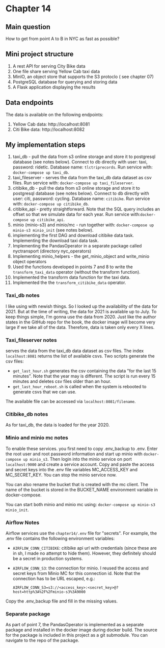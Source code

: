 # Chapter 14

## Main question
How to get from point A to B in NYC as fast as possible?

## Mini project structure
1. A rest API for serving City Bike data
2. One file share serving Yellow Cab taxi data
3. MinIO, an object store that supports the S3 protoclo (
   see chapter 07)
4. PostgreSQL database for querying and storing data
5. A Flask application displaying the results

## Data endpoints
The data is available on the following endpoints:
1. Yellow Cab data: http://localhost:8081
2. Citi Bike data: http://localhost:8082

## My implementation steps
1. taxi_db - pull the data from s3 online storage and store it to
postgresql database (see notes below). Connect to db directly with
user: taxi, password: ridetlc. Database name: `tlctriprecords`.
Run service with: `docker-compose up taxi_db`.
2. taxi_fileserver - serves the data from the taxi_db data dataset
as csv files. Run service with: `docker-compose up taxi_fileserver`.
3. citibike_db - pull the data from s3 online storage and store it to
postgresql database (see notes below). Connect to db directly with
user: citi, password: cycling. Database name: `citibike`.
Run service with: `docker-compose up citibike_db`.
4. citibike_api - pretty straightforward. Note that the SQL query
includes an offset so that we simulate data for each year.
Run service with:`docker-compose up citibike_api`.
5. minio (minio-s3) and minio/mc - run together with:
`docker-compose up minio-s3 minio_init` (see notes below).
6. implementing the first DAG and download citibike data task.
Implementing the download taxi data task.
7. Implementing the PandasOperator in a separate package called
nyctransport (directory nyc_operators)
8. Implementing minio_helpers - the get_minio_object and
write_minio object operators
9. Used the functions developed in points 7 and 8 to write
the `transform_taxi_data` operator (without the
transform function).
10. Implemented the transform data function for the taxi data.
11. Implemented the the `transform_citibike_data` operator.


### Taxi_db notes
I like using with newish things. So I looked up the availability
of the data for 2021. But at the time of writing, the data for
2021 is available up to July. To keep things simple, I'm gonna
use the data from 2020.
Just like the author states in the GitHub repo for the book,
the docker image will become very large if we take all of the
data. Therefore, data is taken only every X lines.

### Taxi_fileserver notes
serves the data from the taxi_db data dataset
as csv files. The index `localhost:8081` returns the list of
available csvs. Two scripts generate the csv files:
   - `get_last_hour.sh` generates the csv containing the data
   "for the last 15 minutes". Note that the year may is different.
   The script is run every 15 minutes and deletes csv files
   older than an hour.
   - `get_last_hour_reboot.sh` is called when the system is
   rebooted to generate csvs that we can use.

The available file can be accessed via `localhost:8081/filename`.

### Citibike_db notes
As for taxi_db, the data is loaded for the year 2020.

### Minio and minio mc notes
To enable these services. you first need to copy .env_backup
to .env. Enter the root user and root password information
and start up minio with `docker-compose up minio_s3`. Then login
into the minio service on port `localhost:9000` and create a service
account. Copy and paste the access and secret keys into the .env file
variables MC_ACCESS_KEY and MC_SECRET_KEY. You can stop
the minio service now.

You can also rename the bucket that is created with the mc client.
The name of the bucket is stored in the BUCKET_NAME environment
variable in docker-compose.

You can start both minio and minio mc using:
`docker-compose up minio-s3 minio_init`.

### Airflow Notes
Airflow services use the `chapter14/.env` file for "secrets". For example, the .env file contains
the following environment variables:
- `AIRFLOW_CONN_CITIBIKE`: citibike api url with credentials (since these are in sh, I made no attempt
to hide them). However, they definitely should be a secret in production systems.
- `AIRFLOW_CONN_S3`: the connection for minio. I reused the access and secret keys from Minio MC
for this connection id. Note that the connection has to be URL escaped, e.g.:

   `AIRFLOW_CONN_S3=s3://<access_key>:<secret_key>@?host=http%3A%2F%2Fminio-s3%3A9000`

Copy the .env_backup file and fill in the missing values.


### Separate package
As part of point 7, the PandasOperator is implemented as a separate
package and installed in the docker image during docker build.
The source for the package is included in this project
as a git submodule. You can navigate to the repo of the package.
